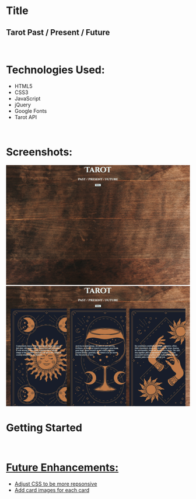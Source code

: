 <h1>Title</h1>
<h2>Tarot Past / Present / Future</h2>

</br>


<h1>Technologies Used:</h1>
<ul>
    <li>HTML5</li>
    <li>CSS3</li>
    <li>JavaScript</li>
    <li>jQuery</li>
    <li>Google Fonts</li>
    <li>Tarot API</li>
</ul> 

</br>

<h1>Screenshots:</h1>
<img src="./images/start.png">
<img src="./images/end.png">

</br>

<h1>Getting Started</h1>
<p><a href='https://profound-entremet-2e58ba.netlify.app'>
</br>
<h1>Future Enhancements:</h1>
<ul>
    <li>Adjust CSS to be more repsonsive</li>
    <li>Add card images for each card</li>

